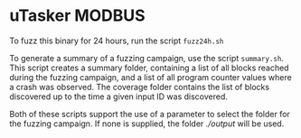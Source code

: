 # uTasker MODBUS

To fuzz this binary for 24 hours, run the script ``fuzz24h.sh``

To generate a summary of a fuzzing campaign, use the script ``summary.sh``. This script creates a summary folder, containing a list of all blocks reached during the fuzzing campaign, and a list of all program counter values where a crash was observed. The coverage folder contains the list of blocks discovered up to the time a given input ID was discovered.

Both of these scripts support the use of a parameter to select the folder for the fuzzing campaign. If none is supplied, the folder *./output* will be used.
